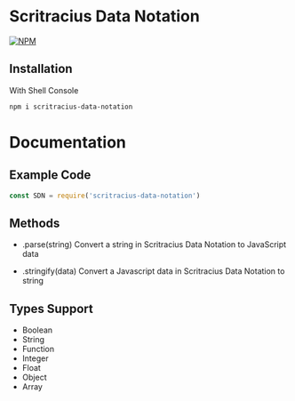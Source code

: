 # Scritracius Data Notation

[![NPM](https://nodei.co/npm/scritracius-data-notation.png?downloads=true&downloadRank=true&stars=true)](https://nodei.co/npm/scritracius-data-notation/)

## Installation
With Shell Console

```sh
npm i scritracius-data-notation
```

# Documentation

## Example Code

```js
const SDN = require('scritracius-data-notation')
```

## Methods

- .parse(string)
Convert a string in Scritracius Data Notation to JavaScript data

- .stringify(data)
Convert a Javascript data in Scritracius Data Notation to string


## Types Support

- Boolean
- String
- Function
- Integer
- Float
- Object
- Array